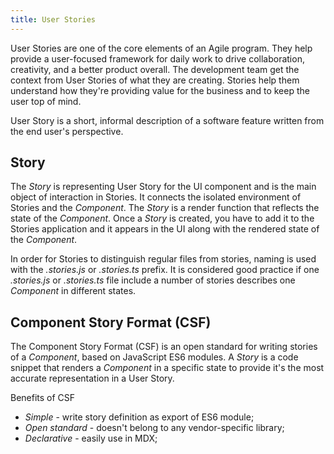 ```yaml
---
title: User Stories
---
```


User Stories are one of the core elements of an Agile program. They help provide a user-focused framework for daily work to drive collaboration, creativity, and a better product overall. The development team get the context from User Stories of what they are creating. Stories help them understand how they're providing value for the business and to keep the user top of mind.

User Story is a short, informal description of a software feature written from the end user's perspective.

## Story
The *Story* is representing User Story for the UI component and is the main object of interaction in Stories. It connects the isolated environment of Stories and the *Component*. The *Story* is a render function that reflects the state of the *Component*. Once a *Story* is created, you have to add it to the Stories application and it appears in the UI along with the rendered state of the *Component*.

In order for Stories to distinguish regular files from stories, naming is used with the *.stories.js* or *.stories.ts* prefix. It is considered good practice if one *.stories.js* or *.stories.ts* file include a number of stories  describes one *Component* in different states.

## Component Story Format (CSF)
The Component Story Format (CSF) is an open standard for writing stories of a *Component*, based on JavaScript ES6 modules. A *Story* is a code snippet that renders a *Component* in a specific state to provide it's the most accurate representation in a User Story. 

Benefits of CSF
- *Simple* - write story definition as export of ES6 module;
- *Open standard* - doesn't belong to any vendor-specific library;
- *Declarative* - easily use in MDX;

